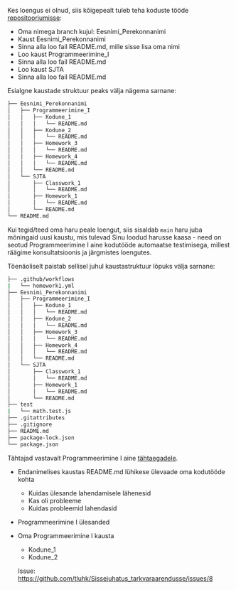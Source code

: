 Kes loengus ei olnud, siis kõigepealt tuleb teha koduste tööde [repositooriumisse](https://github.com/tluhk/RIF22_kodutood):

- Oma nimega branch kujul: Eesnimi_Perekonnanimi
- Kaust Eesnimi_Perekonnanimi
- Sinna alla loo fail README.md, mille sisse lisa oma nimi
- Loo kaust Programmeerimine_I
- Sinna alla loo fail README.md
- Loo kaust SJTA
- Sinna alla loo fail README.md

Esialgne kaustade struktuur peaks välja nägema sarnane:

```bash
├── Eesnimi_Perekonnanimi
│   ├── Programmeerimine_I
│   │   ├── Kodune_1
│   │   │   └── README.md
│   │   ├── Kodune_2
│   │   │   └── README.md
│   │   ├── Homework_3
│   │   │   └── README.md
│   │   ├── Homework_4
│   │   │   └── README.md
│   │   └── README.md
│   └── SJTA
│       ├── Classwork_1
│       │   └── README.md
│       ├── Homework_1
│       │   └── README.md
│       └── README.md
└── README.md
```

Kui tegid/teed oma haru peale loengut, siis sisaldab `main` haru juba mõningaid uusi kaustu, mis tulevad Sinu loodud harusse kaasa - need on seotud Programmeerimine I aine kodutööde automaatse testimisega, millest räägime konsultatsioonis ja järgmistes loengutes.

Tõenäoliselt paistab sellisel juhul kaustastruktuur lõpuks välja sarnane:

```bash
├── .github/workflows
|   └── homework1.yml
├── Eesnimi_Perekonnanimi
│   ├── Programmeerimine_I
│   │   ├── Kodune_1
│   │   │   └── README.md
│   │   ├── Kodune_2
│   │   │   └── README.md
│   │   ├── Homework_3
│   │   │   └── README.md
│   │   ├── Homework_4
│   │   │   └── README.md
│   │   └── README.md
│   └── SJTA
│       ├── Classwork_1
│       │   └── README.md
│       ├── Homework_1
│       │   └── README.md
│       └── README.md
├── test
|   └── math.test.js
├── .gitattributes
├── .gitignore
├── README.md
├── package-lock.json
└── package.json
```

Tähtajad vastavalt Programmeerimine I aine [tähtaegadele](https://github.com/tluhk/Programmeerimine_I/blob/master/lessons/loeng_02/about.md#kodune-t%C3%B6%C3%B6).

- Endanimelises kaustas README.md lühikese ülevaade oma kodutööde kohta
  - Kuidas ülesande lahendamisele lähenesid
  - Kas oli probleeme
  - Kuidas probleemid lahendasid
- Programmeerimine I ülesanded
- Oma Programmeerimine I kausta
  - Kodune_1
  - Kodune_2
  
  Issue: https://github.com/tluhk/Sissejuhatus_tarkvaraarendusse/issues/8
  
